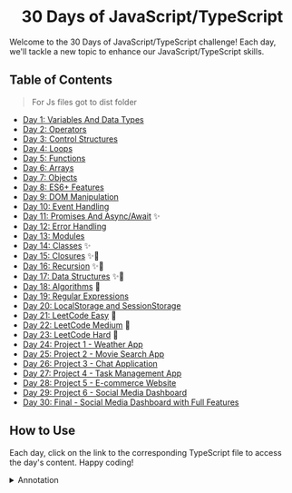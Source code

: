 <h1 align="center">30 Days of JavaScript/TypeScript</h1>

Welcome to the 30 Days of JavaScript/TypeScript challenge! Each day, we'll tackle a new topic to enhance our JavaScript/TypeScript skills.

## Table of Contents

> For Js files got to dist folder

- [Day 1: Variables And Data Types](Day1/Day1.js)
- [Day 2: Operators](Day2/Day2.js)
- [Day 3: Control Structures](Day3/Day3.ts)
- [Day 4: Loops](Day4/Day4.ts)
- [Day 5: Functions](Day5/Day5.ts)
- [Day 6: Arrays](Day6/Day6.ts)
- [Day 7: Objects](Day7/Day7.ts)
- [Day 8: ES6+ Features](Day8/Day8.ts)
- [Day 9: DOM Manipulation](Day9/Day9.js)
- [Day 10: Event Handling](Day10/Day10.js)
- [Day 11: Promises And Async/Await](Day11/Day11.ts) ✨
- [Day 12: Error Handling](Day12/Day12.ts)
- [Day 13: Modules](Day13/Day13.ts)
- [Day 14: Classes](Day14/Day14.ts) ✨
- [Day 15: Closures](Day15/Day15.ts) ✨🚀
- [Day 16: Recursion](Day16/Day16.ts) ✨🚀
- [Day 17: Data Structures](Day17/Day17.ts) ✨📝
- [Day 18: Algorithms](Day18/Day18.ts) 📝
- [Day 19: Regular Expressions](Day19/Day19.ts)
- [Day 20: LocalStorage and SessionStorage](Day20/Day20.js)
- [Day 21: LeetCode Easy](Day21/Day21.ts) 📝
- [Day 22: LeetCode Medium](Day22/Day22.ts) 📝
- [Day 23: LeetCode Hard](Day23/Day23.ts) 📝
- [Day 24: Project 1 - Weather App](Day24/Day24.js)
- [Day 25: Project 2 - Movie Search App](Day25/Day25.js)
- [Day 26: Project 3 - Chat Application](Day26/Day26.js)
- [Day 27: Project 4 - Task Management App](Day27/Day27.js)
- [Day 28: Project 5 - E-commerce Website](Day28/Day28.js)
- [Day 29: Project 6 - Social Media Dashboard](Day29/Day29.js)
- [Day 30: Final - Social Media Dashboard with Full Features](Day30/Day30.js)

## How to Use

Each day, click on the link to the corresponding TypeScript file to access the day's content. Happy coding!

<details>
<summary>Annotation</summary>

- ✨: कठिनाई

- 🚀: कितने पानी में है

- 📝 : काम छोड़ा गया है

</details>
